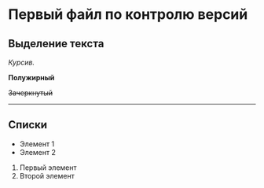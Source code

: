 # Первый файл по контролю версий

## Выделение текста

*Курсив.*

**Полужирный**

~~Зачеркнутый~~ 

---

## Списки

* Элемент 1
* Элемент 2

1. Первый элемент
2. Второй элемент
